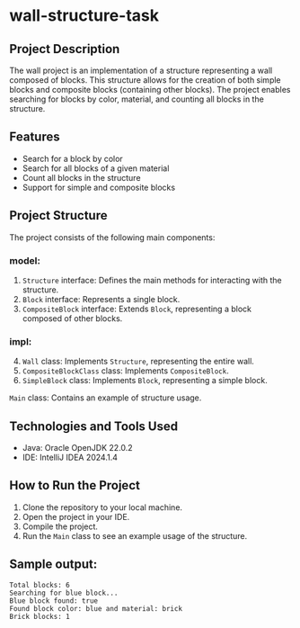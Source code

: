 # wall-structure-task

## Project Description

The wall project is an implementation of a structure representing a wall composed of blocks. This structure allows for the creation of both simple blocks and composite blocks (containing other blocks). The project enables searching for blocks by color, material, and counting all blocks in the structure.

## Features

- Search for a block by color
- Search for all blocks of a given material
- Count all blocks in the structure
- Support for simple and composite blocks

## Project Structure

The project consists of the following main components:

### model:
1. `Structure` interface: Defines the main methods for interacting with the structure.
2. `Block` interface: Represents a single block.
3. `CompositeBlock` interface: Extends `Block`, representing a block composed of other blocks.

### impl:
4. `Wall` class: Implements `Structure`, representing the entire wall.
5. `CompositeBlockClass` class: Implements `CompositeBlock`.
6. `SimpleBlock` class: Implements `Block`, representing a simple block.

`Main` class: Contains an example of structure usage.

## Technologies and Tools Used

- Java: Oracle OpenJDK 22.0.2
- IDE: IntelliJ IDEA 2024.1.4

## How to Run the Project

1. Clone the repository to your local machine.
2. Open the project in your IDE.
3. Compile the project.
4. Run the `Main` class to see an example usage of the structure.

## Sample output:
```
Total blocks: 6
Searching for blue block...
Blue block found: true
Found block color: blue and material: brick
Brick blocks: 1
```